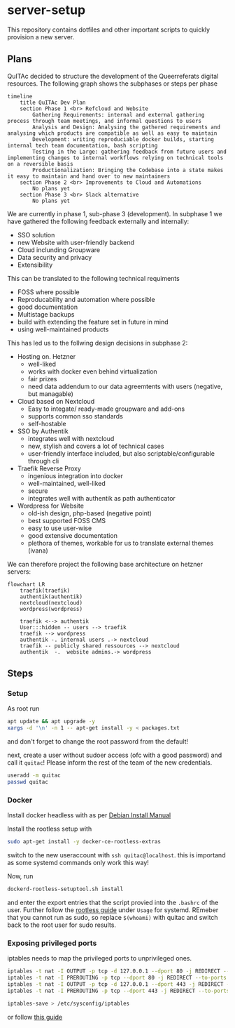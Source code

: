 # server-setup

This repository contains dotfiles and other important scripts to quickly provision a new server.

## Plans

QuITAc decided to structure the development of the Queerreferats digital resources.
The following graph shows the subphases or steps per phase

```mermaid
timeline
    title QuITAc Dev Plan
    section Phase 1 <br> Refcloud and Website
        Gathering Requirements: internal and external gathering process through team meetings, and informal questions to users
        Analysis and Design: Analysing the gathered requirements and analysing which products are compatible as well as easy to maintain 
        Development: writing reproduciable docker builds, starting internal tech team documentation, bash scripting
        Testing in the Large: gathering feedback from future users and implementing changes to internal workflows relying on technical tools on a reversible basis
        Productionalization: Bringing the Codebase into a state makes it easy to maintain and hand over to new maintainers
    section Phase 2 <br> Improvements to Cloud and Automations
        No plans yet
    section Phase 3 <br> Slack alternative
        No plans yet
```

We are currently in phase 1, sub-phase 3 (development).
In subphase 1 we have gathered the following feedback externally and internally:
* SSO solution
* new Website with user-friendly backend
* Cloud inclunding Groupware
* Data security and privacy
* Extensibility

This can be translated to the following technical requiments
* FOSS where possible
* Reproducability and automation where possible
* good documentation
* Multistage backups
* build with extending the feature set in future in mind
* using well-maintained products

This has led us to the follwing design decisions in subphase 2:
* Hosting on. Hetzner
	* well-liked
	* works with docker even behind virtualization
	* fair prizes
	* need data addendum to our data agreemtents with users (negative, but managable)
* Cloud based on Nextcloud
	* Easy to integate/ ready-made groupware and add-ons
	* supports common sso standards
	* self-hostable
* SSO by Authentik
	* integrates well with nextcloud
	* new, stylish and covers a lot of technical cases
	* user-friendly interface included, but also scriptable/configurable through cli
* Traefik Reverse Proxy
	* ingenious integration into docker
	* well-maintained, well-liked
	* secure
	* integrates well with authentik as path authenticator
* Wordpress for Website
	* old-ish design, php-based (negative point)
	* best supported FOSS CMS
	* easy to use user-wise
	* good extensive documentation
	* plethora of themes, workable for us to translate external themes (ivana)

We can therefore project the following base architecture on hetzner servers:

```mermaid
flowchart LR
	traefik(traefik)
	authentik(authentik)
	nextcloud(nextcloud)
	wordpress(wordpress)
	
	traefik <--> authentik
	User:::hidden -- users --> traefik
    traefik --> wordpress
    authentik -. internal users .-> nextcloud
    traefik -- publicly shared ressources --> nextcloud
    authentik  -.  website admins.-> wordpress
```

## Steps

### Setup

As root run

```bash
apt update && apt upgrade -y
xargs -d '\n' -n 1 -- apt-get install -y < packages.txt
```

and don't forget to change the root password from the default!

next, create a user without sudoer access (ofc with a good password) and call it `quitac`! Please inform the rest of the team of the new credentials.

```bash
useradd -m quitac
passwd quitac
```

### Docker

Install docker headless with as per [Debian Install Manual](https://docs.docker.com/engine/install/debian/)

Install the rootless setup with

```bash
sudo apt-get install -y docker-ce-rootless-extras
```

switch to the new useraccount with `ssh quitac@localhost`. this is importand as some systemd commands only work this way!

Now, run

``` bash
dockerd-rootless-setuptool.sh install
```

and enter the export entries that the script provied into the `.bashrc` of the user. Further follow the [rootless guide](https://docs.docker.com/engine/security/rootless/) under `Usage` for systemd. REmeber that you cannot run as sudo, so replace `$(whoami)` with quitac and switch back to the root user for sudo results.

### Exposing privileged ports

iptables needs to map the privileged ports to unprivileged ones.

```bash
iptables -t nat -I OUTPUT -p tcp -d 127.0.0.1 --dport 80 -j REDIRECT --to-ports 1080
iptables -t nat -I PREROUTING -p tcp --dport 80 -j REDIRECT --to-ports 1080
iptables -t nat -I OUTPUT -p tcp -d 127.0.0.1 --dport 443 -j REDIRECT --to-ports 1443
iptables -t nat -I PREROUTING -p tcp --dport 443 -j REDIRECT --to-ports 1443

iptables-save > /etc/sysconfig/iptables
```

or follow [this guide](https://docs.docker.com/engine/security/rootless/#exposing-privileged-ports)
